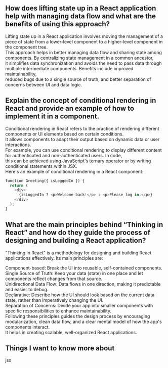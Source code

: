 ## How does lifting state up in a React application help with managing data flow and what are the benefits of using this approach?
Lifting state up in a React application involves moving the management of a piece of state from a lower-level component to a higher-level component in the component tree.<br>
This approach helps in better managing data flow and sharing state among components. By centralizing state management in a common ancestor,<br>
it simplifies data synchronization and avoids the need to pass data through multiple intermediate components. Benefits include improved maintainability, <br>
reduced bugs due to a single source of truth, and better separation of concerns between UI and data logic.<br>




## Explain the concept of conditional rendering in React and provide an example of how to implement it in a component.
Conditional rendering in React refers to the practice of rendering different components or UI elements based on certain conditions. <br>
It allows components to adapt their output based on dynamic data or user interactions.<br>
For example, you can use conditional rendering to display different content for authenticated and non-authenticated users. In code, <br>
this can be achieved using JavaScript's ternary operator or by writing conditional statements within JSX.<br>
Here's an example of conditional rendering in a React component:<br>

```python
function Greeting({ isLoggedIn }) {
  return (
    <div>
      {isLoggedIn ? <p>Welcome back!</p> : <p>Please log in.</p>}
    </div>
  );
}
```



## What are the main principles behind “Thinking in React” and how do they guide the process of designing and building a React application?
"Thinking in React" is a methodology for designing and building React applications effectively. Its main principles are:<br>

Component-based: Break the UI into reusable, self-contained components.<br>
Single Source of Truth: Keep your data (state) in one place and let components reflect changes from that source.<br>
Unidirectional Data Flow: Data flows in one direction, making it predictable and easier to debug.<br>
Declarative: Describe how the UI should look based on the current data state, rather than imperatively changing the UI.<br>
Separation of Concerns: Divide your app into smaller components with specific responsibilities to enhance maintainability.<br>
Following these principles guides the design process by encouraging modularization, clean data flow, and a clear mental model of how the app's components interact.<br>
It helps in creating scalable, well-organized React applications.<br>

## Things I want to know more about
jsx<br>
